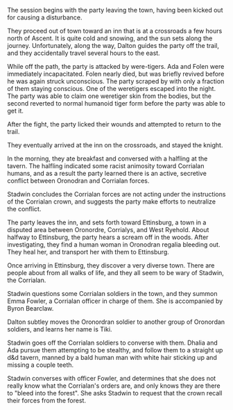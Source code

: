 <!-- TITLE: 2018-11-26 -->
<!-- SUBTITLE: The session of 2018-11-26 Earth, 3789-08-?? Ulpha -->

The session begins with the party leaving the town, having been kicked out for causing a disturbance.

They proceed out of town toward an inn that is at a crossroads a few hours north of Ascent. It is quite cold and snowing, and the sun sets along the journey. Unfortunately, along the way, Dalton guides the party off the trail, and they accidentally travel several hours to the east.

While off the path, the party is attacked by were-tigers. Ada and Folen were immediately incapacitated. Folen nearly died, but was briefly revived before he was again struck unconscious. The party scraped by with only a fraction of them staying conscious. One of the weretigers escaped into the night. The party was able to claim one weretiger skin from the bodies, but the second reverted to normal humanoid tiger form before the party was able to get it.

After the fight, the party licked their wounds and attempted to return to the trail.

They eventually arrived at the inn on the crossroads, and stayed the knight.

In the morning, they ate breakfast and conversed with a halfling at the tavern. The halfling indicated some racist animosity toward Corrialan humans, and as a result the party learned there is an active, secretive conflict between Oronodran and Corrialan forces.

Stadwin concludes the Corrialan forces are not acting under the instructions of the Corrialan crown, and suggests the party make efforts to neutralize the conflict.

The party leaves the inn, and sets forth toward Ettinsburg, a town in a disputed area between Oronordre, Corrialys, and West Ryehold. About halfway to Ettinsburg, the party hears a scream off in the woods. After investigating, they find a human woman in Oronodran regalia bleeding out. They heal her, and transport her with them to Ettinsburg.

Once arriving in Ettinsburg, they discover a very diverse town. There are people about from all walks of life, and they all seem to be wary of Stadwin, the Corrialan.

Stadwin questions some Corrialan soldiers in the town, and they summon Emma Fowler, a Corrialan officer in charge of them. She is accompanied by Byron Bearclaw.

Dalton subtley moves the Oronordran soldier to another group of Oronordan soldiers, and learns her name is Tiki.

Stadwin goes off the Corrialan soldiers to converse with them. Dhalia and Ada pursue them attempting to be stealthy, and follow them to a straight up d&d tavern, manned by a bald human man with white hair sticking up and missing a couple teeth.

Stadwin converses with officer Fowler, and determines that she does not really know what the Corrialan's orders are, and only knows they are there to "bleed into the forest". She asks Stadwin to request that the crown recall their forces from the forest.